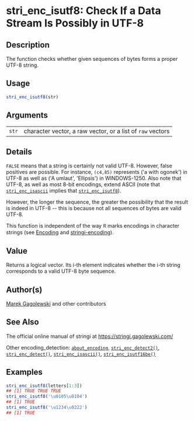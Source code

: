 # stri_enc_isutf8: Check If a Data Stream Is Possibly in UTF-8

## Description

The function checks whether given sequences of bytes forms a proper UTF-8 string.

## Usage

``` r
stri_enc_isutf8(str)
```

## Arguments

|       |                                                            |
|-------|------------------------------------------------------------|
| `str` | character vector, a raw vector, or a list of `raw` vectors |

## Details

`FALSE` means that a string is certainly not valid UTF-8. However, false positives are possible. For instance, `(c4,85)` represents (\'a with ogonek\') in UTF-8 as well as (\'A umlaut\', \'Ellipsis\') in WINDOWS-1250. Also note that UTF-8, as well as most 8-bit encodings, extend ASCII (note that [`stri_enc_isascii`](stri_enc_isascii.md) implies that [`stri_enc_isutf8`](stri_enc_isutf8.md)).

However, the longer the sequence, the greater the possibility that the result is indeed in UTF-8 -- this is because not all sequences of bytes are valid UTF-8.

This function is independent of the way <span style="font-family: Courier New, Courier; color: #666666;">**R**</span> marks encodings in character strings (see [Encoding](https://stat.ethz.ch/R-manual/R-devel/library/base/html/Encoding.html) and [stringi-encoding](about_encoding.md)).

## Value

Returns a logical vector. Its i-th element indicates whether the i-th string corresponds to a valid UTF-8 byte sequence.

## Author(s)

[Marek Gagolewski](https://www.gagolewski.com/) and other contributors

## See Also

The official online manual of <span class="pkg">stringi</span> at <https://stringi.gagolewski.com/>

Other encoding_detection: [`about_encoding`](about_encoding.md), [`stri_enc_detect2()`](stri_enc_detect2.md), [`stri_enc_detect()`](stri_enc_detect.md), [`stri_enc_isascii()`](stri_enc_isascii.md), [`stri_enc_isutf16be()`](stri_enc_isutf16.md)

## Examples




```r
stri_enc_isutf8(letters[1:3])
## [1] TRUE TRUE TRUE
stri_enc_isutf8('\u0105\u0104')
## [1] TRUE
stri_enc_isutf8('\u1234\u0222')
## [1] TRUE
```
